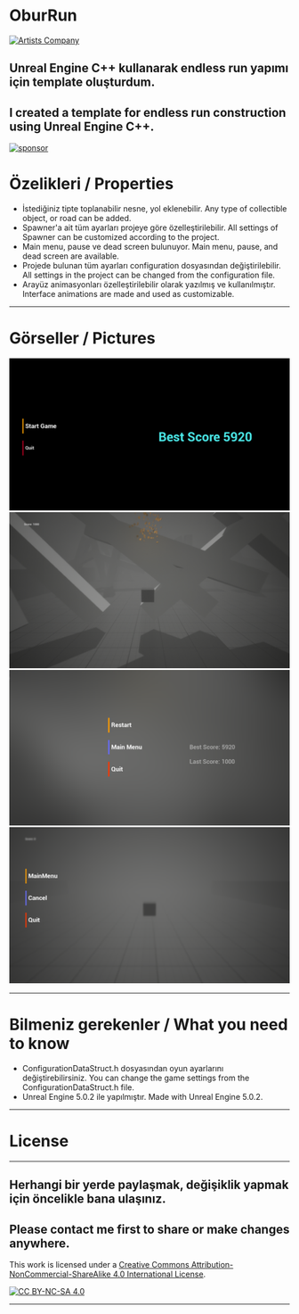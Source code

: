 # OburRun
[![Artists Company](https://raw.githubusercontent.com/creosB/presentation/main/background.png)](https://artistscompany.tech/)
## Unreal Engine C++ kullanarak endless run yapımı için template oluşturdum.
## I created a template for endless run construction using Unreal Engine C++.

[![sponsor](https://www.buymeacoffee.com/assets/img/custom_images/orange_img.png)](https://www.buymeacoffee.com/creos)

# Özelikleri / Properties

* İstediğiniz tipte toplanabilir nesne, yol eklenebilir.
  Any type of collectible object, or road can be added.
* Spawner'a ait tüm ayarları projeye göre özelleştirilebilir.
  All settings of Spawner can be customized according to the project.
* Main menu, pause ve dead screen bulunuyor.
  Main menu, pause, and dead screen are available. 
* Projede bulunan tüm ayarları configuration dosyasından değiştirilebilir.
  All settings in the project can be changed from the configuration file.
* Arayüz animasyonları özelleştirilebilir olarak yazılmış ve kullanılmıştır.
  Interface animations are made and used as customizable.
***

# Görseller / Pictures
![pics](https://raw.githubusercontent.com/creosB/OburRun/main/pics/resim1.png?token=GHSAT0AAAAAABTZR5KPXV6LGHBFDGADHHTCYVE34XQ)
![pics](https://raw.githubusercontent.com/creosB/OburRun/main/pics/resim2.png?token=GHSAT0AAAAAABTZR5KPX47PIS5UJJAHSYNGYVE35KA)
![pics](https://raw.githubusercontent.com/creosB/OburRun/main/pics/resim3.png?token=GHSAT0AAAAAABTZR5KOXEGNPTSWOUXJLCEMYVE35NQ)
![pics](https://raw.githubusercontent.com/creosB/OburRun/main/pics/resim4.png?token=GHSAT0AAAAAABTZR5KOCHW3OKYZRG5E3WC4YVE35TA)

***
# Bilmeniz gerekenler / What you need to know
- ConfigurationDataStruct.h dosyasından oyun ayarlarını değiştirebilirsiniz.
You can change the game settings from the ConfigurationDataStruct.h file.
- Unreal Engine 5.0.2 ile yapılmıştır.
  Made with Unreal Engine 5.0.2.
***

# License
***
## Herhangi bir yerde paylaşmak, değişiklik yapmak için öncelikle bana ulaşınız. 
## Please contact me first to share or make changes anywhere.

This work is licensed under a
[Creative Commons Attribution-NonCommercial-ShareAlike 4.0 International License][cc-by-nc-sa].

[![CC BY-NC-SA 4.0][cc-by-nc-sa-image]][cc-by-nc-sa]

[cc-by-nc-sa]: http://creativecommons.org/licenses/by-nc-sa/4.0/
[cc-by-nc-sa-image]: https://licensebuttons.net/l/by-nc-sa/4.0/88x31.png
[cc-by-nc-sa-shield]: https://img.shields.io/badge/License-CC%20BY--NC--SA%204.0-lightgrey.svg
***
